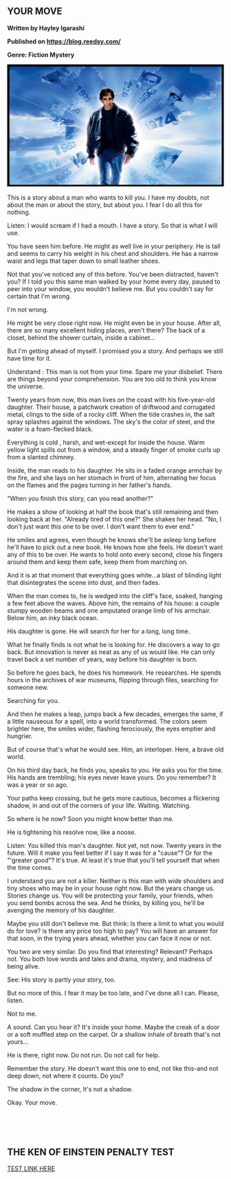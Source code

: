 ## YOUR MOVE

__Written by Hayley Igarashi__

__Published on https://blog.reedsy.com/__

__Genre: Fiction Mystery__

![mystery-man](images/quantum-leap.jpg)

This is a story about a man who wants to kill you. I have my doubts, not about the man or about the story, but about you. I fear I do all this for nothing.

Listen: I would scream if I had a mouth. I have a story. So that is what I will use.

You have seen him before. He might as well live in your periphery. He is tall and seems to carry his weight in his chest and shoulders. He has a narrow waist and legs that taper down to small leather shoes.

Not that you've noticed any of this before. You've been distracted, haven't you? If I told you this same man walked by your home every day, paused to peer into your window, you wouldn't believe me. But you couldn't say for certain that I'm wrong.

I'm not wrong.

He might be very close right now. He might even be in your house. After all, there are so many excellent hiding places, aren't there? The back of a closet, behind the shower curtain, inside a cabinet...

But I'm getting ahead of myself. I promised you a story. And perhaps we still have time for it.

Understand : This man is not from your time. Spare me your disbelief. There are things beyond your comprehension. You are too old to think you know the universe.

Twenty years from now, this man lives on the coast with his five-year-old daughter. Their house, a patchwork creation of driftwood and corrugated metal, clings to the side of a rocky cliff. When the tide crashes in, the salt spray splashes against the windows. The sky's the color of steel, and the water is a foam-flecked black.

Everything is cold , harsh, and wet-except for inside the house. Warm yellow light spills out from a window, and a steady finger of smoke curls up from a slanted chimney.

Inside, the man reads to his daughter. He sits in a faded orange armchair by the fire, and she lays on her stomach in front of him, alternating her focus on the flames and the pages turning in her father's hands.

"When you finish this story, can you read another?"

He makes a show of looking at half the book that's still remaining and then looking back at her. "Already tired of this one?" She shakes her head. "No, I don't just want this one to be over. I don't want them to ever end."

He smiles and agrees, even though he knows she'll be asleep long before he'll have to pick out a new book. He knows how she feels. He doesn't want any of this to be over. He wants to hold onto every second, close his fingers around them and keep them safe, keep them from marching on.

And it is at that moment that everything goes white...a blast of blinding light that disintegrates the scene into dust, and then fades.

When the man comes to, he is wedged into the cliff's face, soaked, hanging a few feet above the waves. Above him, the remains of his house: a couple stumpy wooden beams and one amputated orange limb of his armchair. Below him, an inky black ocean.

His daughter is gone. He will search for her for a long, long time.

What he finally finds is not what he is looking for. He discovers a way to go back. But innovation is never as neat as any of us would like. He can only travel back a set number of years, way before his daughter is born.

So before he goes back, he does his homework. He researches. He spends hours in the archives of war museums, flipping through files, searching for someone new.

Searching for you.

And then he makes a leap, jumps back a few decades, emerges the same, if a little nauseous for a spell, into a world transformed. The colors seem brighter here, the smiles wider, flashing ferociously, the eyes emptier and hungrier.

But of course that's what he would see. Him, an interloper. Here, a brave old world.

On his third day back, he finds you, speaks to you. He asks you for the time. His hands are trembling; his eyes never leave yours. Do you remember? It was a year or so ago.

Your paths keep crossing, but he gets more cautious, becomes a flickering shadow, in and out of the corners of your life. Waiting. Watching.

So where is he now? Soon you might know better than me.

He is tightening his resolve now, like a noose.

Listen: You killed this man's daughter. Not yet, not now. Twenty years in the future. Will it make you feel better if I say it was for a "cause"? Or for the "'greater good"? It's true. At least it's true that you'll tell yourself that when the time comes.

I understand you are not a killer. Neither is this man with wide shoulders and tiny shoes who may be in your house right now. But the years change us. Stories change us. You will be protecting your family, your friends, when you send bombs across the sea. And he thinks, by killing you, he'll be avenging the memory of his daughter.

Maybe you still don't believe me. But think: Is there a limit to what you would do for love? is there any price too high to pay? You will have an answer for that soon, in the trying years ahead, whether you can face it now or not.

You two are very similar. Do you find that interesting? Relevant? Perhaps not. You both love words and tales and drama, mystery, and madness of being alive.

See: His story is partly your story, too.

But no more of this. I fear it may be too late, and I've done all I can. Please, listen.

Not to me.

A sound. Can you hear it? It's inside your home. Maybe the creak of a door or a soft muffled step on the carpet. Or a shallow inhale of breath that's not yours...

He is there, right now. Do not run. Do not call for help.

Remember the story. He doesn't want this one to end, not like this-and not deep down, not where it counts. Do you?

The shadow in the corner, It's not a shadow.

Okay. Your move.


<br><br><br>
## THE KEN OF EINSTEIN PENALTY TEST

[TEST LINK HERE](https://forms.gle/eV4d3LkXoibAxiCv6)